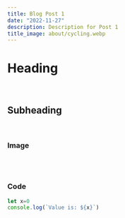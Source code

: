 ```yaml
---
title: Blog Post 1
date: "2022-11-27"
description: Description for Post 1
title_image: about/cycling.webp
---
```

<script lang="ts">
    import { base } from "$app/paths";
</script>



# Heading  

<br>

## Subheading
<br>

### Image 
<br>
<br>

### Code
```js
let x=0
console.log(`Value is: ${x}`)
```

